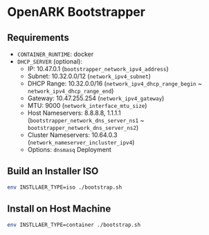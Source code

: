 # OpenARK Bootstrapper

## Requirements

- `CONTAINER_RUNTIME`: docker
- `DHCP_SERVER` (optional):
  - IP: 10.47.0.1 (`bootstrapper_network_ipv4_address`)
  - Subnet: 10.32.0.0/12 (`network_ipv4_subnet`)
  - DHCP Range: 10.32.0.0/16 (`network_ipv4_dhcp_range_begin` ~ `network_ipv4_dhcp_range_end`)
  - Gateway: 10.47.255.254 (`network_ipv4_gateway`)
  - MTU: 9000 (`network_interface_mtu_size`)
  - Host Nameservers: 8.8.8.8, 1.1.1.1 (`bootstrapper_network_dns_server_ns1` ~ `bootstrapper_network_dns_server_ns2`)
  - Cluster Nameservers: 10.64.0.3 (`network_nameserver_incluster_ipv4`)
  - Options: `dnsmasq` Deployment

## Build an Installer ISO

```bash
env INSTLLAER_TYPE=iso ./bootstrap.sh
```

## Install on Host Machine

```bash
env INSTLLAER_TYPE=container ./bootstrap.sh
```

